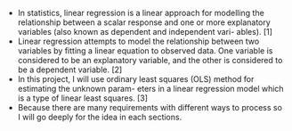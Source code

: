 - In statistics, linear regression is a linear approach for modelling the relationship between a scalar response and one or more explanatory variables (also known as dependent and independent vari- ables). [1]
- Linear regression attempts to model the relationship between two variables by fitting a linear equation to observed data. One variable is considered to be an explanatory variable, and the other is considered to be a dependent variable. [2]
- In this project, I will use ordinary least squares (OLS) method for estimating the unknown param- eters in a linear regression model which is a type of linear least squares. [3]
- Because there are many requirements with different ways to process so I will go deeply for the idea in each sections.
